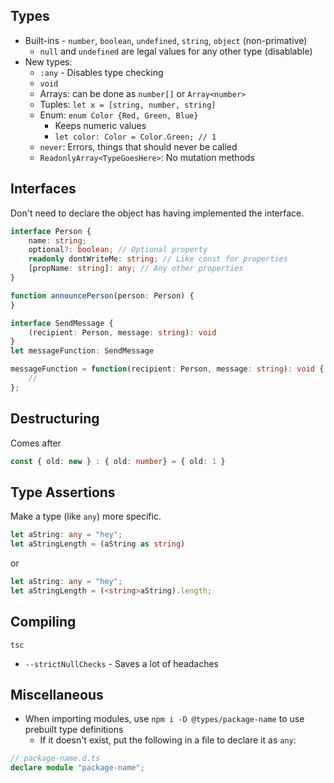 ## Types

* Built-ins - `number`, `boolean`, `undefined`, `string`, `object` (non-primative)
    * `null` and `undefined` are legal values for any other type (disablable)
* New types:
    * `:any` - Disables type checking
    * `void`
    * Arrays: can be done as `number[]` or `Array<number>`
    * Tuples: `let x = [string, number, string]`
    * Enum: `enum Color {Red, Green, Blue}`
        * Keeps numeric values
        * `let color: Color = Color.Green; // 1`
    * `never`: Errors, things that should never be called
    * `ReadonlyArray<TypeGoesHere>`: No mutation methods

## Interfaces

Don't need to declare the object has having implemented the interface.

```ts
interface Person {
    name: string;
    optional?: boolean; // Optional property
    readonly dontWriteMe: string; // Like const for properties
    [propName: string]: any; // Any other properties
}

function announcePerson(person: Person) {
}
```

```ts
interface SendMessage {
    (recipient: Person, message: string): void
}
let messageFunction: SendMessage

messageFunction = function(recipient: Person, message: string): void {
    //
};
```

## Destructuring

Comes after

```ts
const { old: new } : { old: number} = { old: 1 }
```

## Type Assertions

Make a type (like `any`) more specific.

```ts
let aString: any = "hey";
let aStringLength = (aString as string)
```

or

```ts
let aString: any = "hey";
let aStringLength = (<string>aString).length;
```

## Compiling

`tsc`

* `--strictNullChecks` - Saves a lot of headaches

## Miscellaneous

* When importing modules, use `npm i -D @types/package-name` to use prebuilt type definitions
    * If it doesn't exist, put the following in a file to declare it as `any`:

```ts
// package-name.d.ts
declare module "package-name";
```
